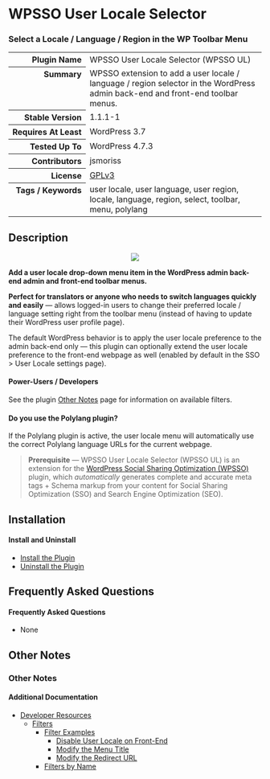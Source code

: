 <h1>WPSSO User Locale Selector</h1><h3>Select a Locale / Language / Region in the WP Toolbar Menu</h3>

<table>
<tr><th align="right" valign="top" nowrap>Plugin Name</th><td>WPSSO User Locale Selector (WPSSO UL)</td></tr>
<tr><th align="right" valign="top" nowrap>Summary</th><td>WPSSO extension to add a user locale / language / region selector in the WordPress admin back-end and front-end toolbar menus.</td></tr>
<tr><th align="right" valign="top" nowrap>Stable Version</th><td>1.1.1-1</td></tr>
<tr><th align="right" valign="top" nowrap>Requires At Least</th><td>WordPress 3.7</td></tr>
<tr><th align="right" valign="top" nowrap>Tested Up To</th><td>WordPress 4.7.3</td></tr>
<tr><th align="right" valign="top" nowrap>Contributors</th><td>jsmoriss</td></tr>
<tr><th align="right" valign="top" nowrap>License</th><td><a href="https://www.gnu.org/licenses/gpl.txt">GPLv3</a></td></tr>
<tr><th align="right" valign="top" nowrap>Tags / Keywords</th><td>user locale, user language, user region, locale, language, region, select, toolbar, menu, polylang</td></tr>
</table>

<h2>Description</h2>

<p align="center"><img src="https://surniaulula.github.io/wpsso-user-locale/assets/icon-256x256.png" /></p><p></p>

<p><strong>Add a user locale drop-down menu item in the WordPress admin back-end admin and front-end toolbar menus.</strong></p>

<p><strong>Perfect for translators or anyone who needs to switch languages quickly and easily</strong> &mdash; allows logged-in users to change their preferred locale / language setting right from the toolbar menu (instead of having to update their WordPress user profile page).</p>

<p>The default WordPress behavior is to apply the user locale preference to the admin back-end only &mdash; this plugin can optionally extend the user locale preference to the front-end webpage as well (enabled by default in the SSO &gt; User Locale settings page).</p>

<h4>Power-Users / Developers</h4>

<p>See the plugin <a href="https://wordpress.org/plugins/wpsso-user-locale/other_notes/">Other Notes</a> page for information on available filters.</p>

<h4>Do you use the Polylang plugin?</h4>

<p>If the Polylang plugin is active, the user locale menu will automatically use the correct Polylang language URLs for the current webpage.</p>

<blockquote>
<p><strong>Prerequisite</strong> &mdash; WPSSO User Locale Selector (WPSSO UL) is an extension for the <a href="https://wordpress.org/plugins/wpsso/">WordPress Social Sharing Optimization (WPSSO)</a> plugin, which <em>automatically</em> generates complete and accurate meta tags + Schema markup from your content for Social Sharing Optimization (SSO) and Search Engine Optimization (SEO).</p>
</blockquote>


<h2>Installation</h2>

<h4>Install and Uninstall</h4>

<ul>
<li><a href="https://wpsso.com/codex/plugins/wpsso-user-locale/installation/install-the-plugin/">Install the Plugin</a></li>
<li><a href="https://wpsso.com/codex/plugins/wpsso-user-locale/installation/uninstall-the-plugin/">Uninstall the Plugin</a></li>
</ul>


<h2>Frequently Asked Questions</h2>

<h4>Frequently Asked Questions</h4>

<ul>
<li>None</li>
</ul>


<h2>Other Notes</h2>

<h3>Other Notes</h3>
<h4>Additional Documentation</h4>

<ul>
<li><a href="https://wpsso.com/codex/plugins/wpsso-user-locale/notes/developer/">Developer Resources</a>

<ul>
<li><a href="https://wpsso.com/codex/plugins/wpsso-user-locale/notes/developer/filters/">Filters</a>

<ul>
<li><a href="https://wpsso.com/codex/plugins/wpsso-user-locale/notes/developer/filters/examples/">Filter Examples</a>

<ul>
<li><a href="https://wpsso.com/codex/plugins/wpsso-user-locale/notes/developer/filters/examples/disable-user-locale-on-front-end/">Disable User Locale on Front-End</a></li>
<li><a href="https://wpsso.com/codex/plugins/wpsso-user-locale/notes/developer/filters/examples/modify-the-menu-title/">Modify the Menu Title</a></li>
<li><a href="https://wpsso.com/codex/plugins/wpsso-user-locale/notes/developer/filters/examples/modify-the-redirect-url/">Modify the Redirect URL</a></li>
</ul></li>
<li><a href="https://wpsso.com/codex/plugins/wpsso-user-locale/notes/developer/filters/by-name/">Filters by Name</a></li>
</ul></li>
</ul></li>
</ul>


